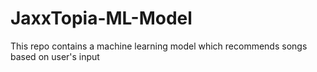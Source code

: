# JaxxTopia-ML-Model
This repo contains a machine learning model which recommends songs based on user's input
